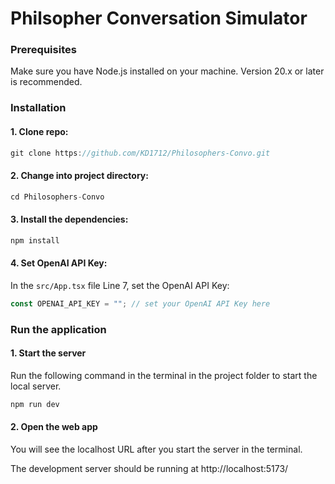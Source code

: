 # Philsopher Conversation Simulator

### Prerequisites

Make sure you have Node.js installed on your machine. Version 20.x or later is recommended.

### Installation

#### 1. Clone repo:

```js
git clone https://github.com/KD1712/Philosophers-Convo.git
```

#### 2. Change into project directory:

```js
cd Philosophers-Convo
```

#### 3. Install the dependencies:

```js
npm install
```

#### 4. Set OpenAI API Key:

In the `src/App.tsx` file Line 7, set the OpenAI API Key:

```js
const OPENAI_API_KEY = ""; // set your OpenAI API Key here
```

### Run the application

#### 1. Start the server

Run the following command in the terminal in the project folder to start the local server.

```js
npm run dev
```

#### 2. Open the web app

You will see the localhost URL after you start the server in the terminal.

The development server should be running at http://localhost:5173/

